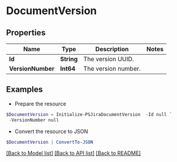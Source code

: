 # DocumentVersion
## Properties

Name | Type | Description | Notes
------------ | ------------- | ------------- | -------------
**Id** | **String** | The version UUID. | 
**VersionNumber** | **Int64** | The version number. | 

## Examples

- Prepare the resource
```powershell
$DocumentVersion = Initialize-PSJiraDocumentVersion  -Id null `
 -VersionNumber null
```

- Convert the resource to JSON
```powershell
$DocumentVersion | ConvertTo-JSON
```

[[Back to Model list]](../README.md#documentation-for-models) [[Back to API list]](../README.md#documentation-for-api-endpoints) [[Back to README]](../README.md)


